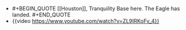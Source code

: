 - #+BEGIN_QUOTE
  [[Houston]], Tranquility Base here. The Eagle has landed.
  #+END_QUOTE
- {{video https://www.youtube.com/watch?v=ZL9IRKoFv_4}}
